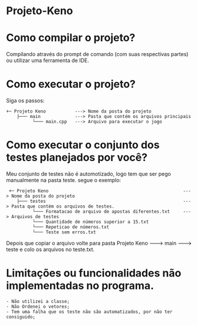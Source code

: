 # Projeto-Keno

# Como compilar o projeto?

Compilando através do prompt de comando (com suas respectivas partes) ou utilizar uma ferramenta de IDE.

# Como executar o projeto?
  Siga os passos:
  ```
  +─ Projeto Keno           ---> Nome da posta do projeto
      ├─── main             ---> Pasta que contém os arquivos principais
            └─── main.cpp   ---> Arquivo para executar o jogo
  ```
# Como executar o conjunto dos testes planejados por você?
  
  Meu conjunto de testes não é automotizado, logo tem que ser pego manualmente na pasta teste. segue o exemplo:
  ```
   +─ Projeto Keno                                                   ---> Nome da posta do projeto
      ├─── testes                                                    ---> Pasta que contém os arquivos de testes.
            └─── Formatacao de arquivo de apostas diferentes.txt     ---> Arquivos de testes  
            └─── Quantidade de números superior a 15.txt 
            └─── Repeticao de números.txt 
            └─── Teste sem erros.txt
  ```
  
  Depois que copiar o arquivo volte para pasta Projeto Keno  ---> main ---> teste e colo os arquivos no teste.txt.
            
# Limitações ou funcionalidades não implementadas no programa.
  ```
  - Não utilizei a classe;
  - Não Ordenei o vetores;
  - Tem uma falha que os teste não são automatizados, por não ter consiguido;
  ```        
            
